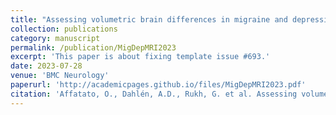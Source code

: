 ```yaml
---
title: "Assessing volumetric brain differences in migraine and depression patients: a UK Biobank study"
collection: publications
category: manuscript
permalink: /publication/MigDepMRI2023
excerpt: 'This paper is about fixing template issue #693.'
date: 2023-07-28
venue: 'BMC Neurology'
paperurl: 'http://academicpages.github.io/files/MigDepMRI2023.pdf'
citation: 'Affatato, O., Dahlén, A.D., Rukh, G. et al. Assessing volumetric brain differences in migraine and depression patients: a UK Biobank study. BMC Neurol 23, 284 (2023). https://doi.org/10.1186/s12883-023-03336-x'
---
```


